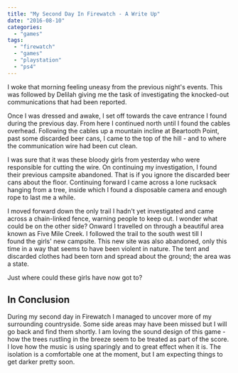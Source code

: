 ```yaml
---
title: "My Second Day In Firewatch - A Write Up"
date: "2016-08-10"
categories: 
  - "games"
tags: 
  - "firewatch"
  - "games"
  - "playstation"
  - "ps4"
---
```


I woke that morning feeling uneasy from the previous night's events. This was followed by Delilah giving me the task of investigating the knocked-out communications that had been reported.

Once I was dressed and awake, I set off towards the cave entrance I found during the previous day. From here I continued north until I found the cables overhead. Following the cables up a mountain incline at Beartooth Point, past some discarded beer cans, I came to the top of the hill - and to where the communication wire had been cut clean.

I was sure that it was these bloody girls from yesterday who were responsible for cutting the wire. On continuing my investigation, I found their previous campsite abandoned. That is if you ignore the discarded beer cans about the floor. Continuing forward I came across a lone rucksack hanging from a tree, inside which I found a disposable camera and enough rope to last me a while.

I moved forward down the only trail I hadn't yet investigated and came across a chain-linked fence, warning people to keep out. I wonder what could be on the other side? Onward I travelled on through a beautiful area known as Five Mile Creek. I followed the trail to the south west till I found the girls' new campsite. This new site was also abandoned, only this time in a way that seems to have been violent in nature. The tent and discarded clothes had been torn and spread about the ground; the area was a state.

Just where could these girls have now got to?

## In Conclusion

During my second day in Firewatch I managed to uncover more of my surrounding countryside. Some side areas may have been missed but I will go back and find them shortly. I am loving the sound design of this game - how the trees rustling in the breeze seem to be treated as part of the score. I love how the music is using sparingly and to great effect when it is. The isolation is a comfortable one at the moment, but I am expecting things to get darker pretty soon.
